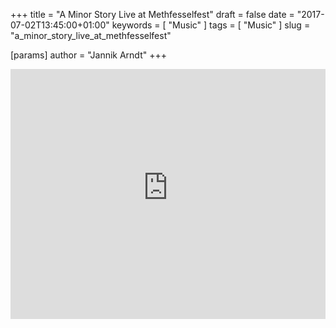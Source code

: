 +++
title = "A Minor Story Live at Methfesselfest"
draft = false
date = "2017-07-02T13:45:00+01:00"
keywords = [ "Music" ]
tags = [ "Music" ]
slug = "a_minor_story_live_at_methfesselfest"

[params]
  author = "Jannik Arndt"
+++

<iframe width="100%" height="400" src="https://www.youtube-nocookie.com/embed/XjWi6jnxxNU?rel=0&amp;showinfo=0" frameborder="0" allowfullscreen></iframe>

<!--more-->
